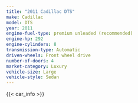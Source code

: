 ```yaml
---
title: "2011 Cadillac DTS"
make: Cadillac
model: DTS
year: 2011
engine-fuel-type: premium unleaded (recommended)
engine-hp: 292
engine-cylinders: 8
transmission-type: Automatic
driven-wheels: Front wheel drive
number-of-doors: 4
market-category: Luxury
vehicle-size: Large
vehicle-style: Sedan
---
```


{{< car_info >}}
